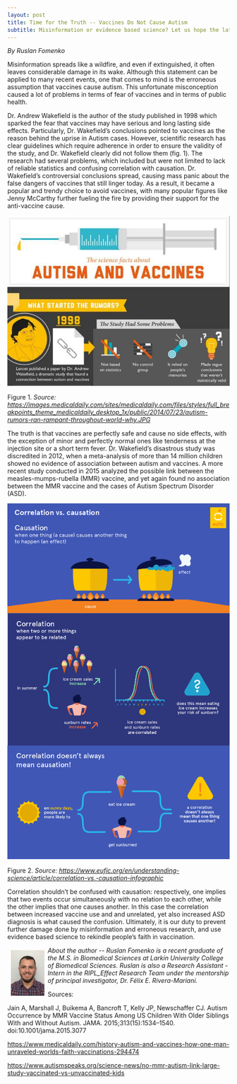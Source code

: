 ```yaml
---
layout: post
title: Time for the Truth -- Vaccines Do Not Cause Autism 
subtitle: Misinformation or evidence based science? Let us hope the latter wins the battle for the public health.
---
```


*By Ruslan Fomenko*

Misinformation spreads like a wildfire, and even if extinguished, it often leaves considerable damage in its wake.  Although this statement can be applied to many recent events, one that comes to mind is the erroneous assumption that vaccines cause autism.  This unfortunate misconception caused a lot of problems in terms of fear of vaccines and in terms of public health. 


Dr. Andrew Wakefield is the author of the study published in 1998 which sparked the fear that vaccines may have serious and long lasting side effects. Particularly, Dr. Wakefield’s conclusions pointed to vaccines as the reason behind the uprise in Autism cases.  However, scientific research has clear guidelines which require adherence in order to ensure the validity of the study, and Dr. Wakefield clearly did not follow them (fig. 1).  The research had several problems, which included but were not limited to lack of reliable statistics and confusing correlation with causation.  Dr. Wakefield’s controversial conclusions spread, causing mass panic about the false dangers of vaccines that still linger today.  As a result, it became a popular and trendy choice to avoid vaccines, with many popular figures like Jenny McCarthy further fueling the fire by providing their support for the anti-vaccine cause. 

<img src="/img/vaccines-blog1.png" alt="Bad Vaccines Research" class="inline"/>

Figure 1. *Source: https://images.medicaldaily.com/sites/medicaldaily.com/files/styles/full_breakpoints_theme_medicaldaily_desktop_1x/public/2014/07/23/autism-rumors-ran-rampant-throughout-world-why.JPG*

The truth is that vaccines are perfectly safe and cause no side effects, with the exception of minor and perfectly normal ones like tenderness at the injection site or a short term fever.  Dr. Wakefield’s disastrous study was discredited in 2012, when a meta-analysis of more than 14 million children showed no evidence of association between autism and vaccines.  A more recent study conducted in 2015 analyzed the possible link between the measles-mumps-rubella (MMR) vaccine, and yet again found no association between the MMR vaccine and the cases of Autism Spectrum Disorder (ASD).  

<img src="/img/vaccines_blog2.png" alt="Bad Vaccines Research" class="inline"/>

Figure 2. *Source: https://www.eufic.org/en/understanding-science/article/correlation-vs.-causation-infographic*

Correlation shouldn’t be confused with causation: respectively, one implies that two events occur simultaneously with no relation to each other, while the other implies that one causes another.  In this case the correlation between increased vaccine use and and unrelated, yet also increased ASD diagnosis is what caused the confusion.  Ultimately, it is our duty to prevent further damage done by misinformation and erroneous research, and use evidence based science to rekindle people’s faith in vaccination. 


<img src="/img/Ruslan.jpg" alt="Ruslan Fomenko" align="left" style="width: 15%; height: 15%; margin:8px">
<p><i>About the author -- Ruslan Fomenko is a recent graduate of the M.S. in Biomedical Sciences at Larkin University College of Biomedical Sciences. Ruslan is also a Research Assistant - Intern in the RIPL_Effect Research Team under the mentorship of principal investigator, Dr. Félix E. Rivera-Mariani.  </i></p>

Sources: 

Jain A, Marshall J, Buikema A, Bancroft T, Kelly JP, Newschaffer CJ. Autism Occurrence by MMR Vaccine Status Among US Children With Older Siblings With and Without Autism. JAMA. 2015;313(15):1534–1540. doi:10.1001/jama.2015.3077

https://www.medicaldaily.com/history-autism-and-vaccines-how-one-man-unraveled-worlds-faith-vaccinations-294474

https://www.autismspeaks.org/science-news/no-mmr-autism-link-large-study-vaccinated-vs-unvaccinated-kids 


